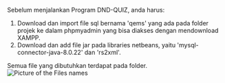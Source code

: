 Sebelum menjalankan Program DND-QUIZ, anda harus:
1. Download dan import file sql bernama 'qems' yang ada pada folder projek ke dalam phpmyadmin yang bisa diakses dengan mendownload XAMPP.
2. Download dan add file jar pada libraries netbeans, yaitu 'mysql-connector-java-8.0.22' dan 'rs2xml'.

Semua file yang dibutuhkan terdapat pada folder.
![Picture of the Files names](https://github.com/Xaviants/Project_DND-QUIZ/assets/150523801/511f645a-fc10-4471-8dc9-20e1b6e3009a)
